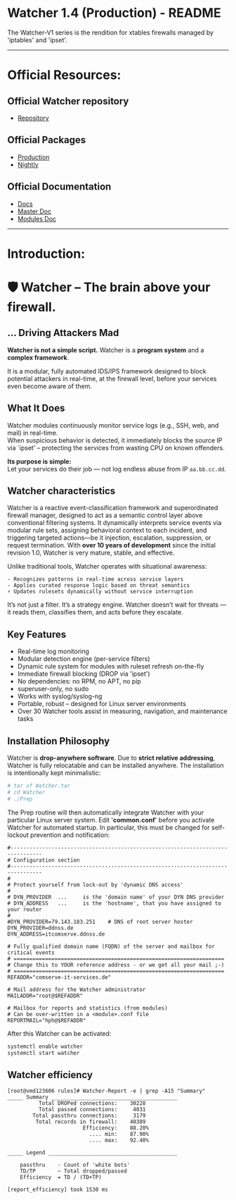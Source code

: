 # Watcher 1.4 (Production) - README
The Watcher-V1 series is the rendition for xtables firewalls managed by 'iptables' and 'ipset'.

______________________
# Official Resources:
## Official Watcher repository
- [Repository](https://watcher.comserve-it-services.de/repo/)

## Official Packages
- [Production](https://watcher.comserve-it-services.de/repo/Watcher-1.4-Prod/)
- [Nightly](https://watcher.comserve-it-services.de/repo/Watcher-1.4-nightly/)

## Official Documentation
- [Docs](https://watcher.comserve-it-services.de/repo/Docs/)
- [Master Doc](https://watcher.comserve-it-services.de/repo/Docs/Watcher-Master-V1.4doc.pdf)
- [Modules Doc](https://watcher.comserve-it-services.de/repo/Docs/Watcher-Modules-V1.4doc.pdf)


______________________
# Introduction:
# 🛡️ Watcher – The brain above your firewall.
## ... Driving Attackers Mad

**Watcher is not a simple script.**
Watcher is a **program system** and a **complex framework**.

It is a modular, fully automated IDS/IPS framework designed to block potential attackers in real-time, at the firewall level, before your services even become aware of them.

## What It Does

Watcher modules continuously monitor service logs (e.g., SSH, web, and mail) in real-time.  
When suspicious behavior is detected, it immediately blocks the source IP via `ipset' – protecting the services from wasting CPU on known offenders.

**Its purpose is simple:**  
Let your services do their job — not log endless abuse from IP `aa.bb.cc.dd`.

## Watcher characteristics
Watcher is a reactive event-classification framework and superordinated firewall manager, designed to act as a semantic control layer above conventional filtering systems. It dynamically interprets service events via modular rule sets, assigning behavioral context to each incident, and triggering targeted actions—be it injection, escalation, suppression, or request termination.
With **over 10 years of development** since the initial revision 1.0, Watcher is very mature, stable, and effective. 

Unlike traditional tools, Watcher operates with situational awareness:

    - Recognizes patterns in real-time across service layers
    - Applies curated response logic based on threat semantics
    ⚡ Updates rulesets dynamically without service interruption

It’s not just a filter. It’s a strategy engine. 
Watcher doesn’t wait for threats — it reads them, classifies them, and acts before they escalate.


## Key Features
- Real-time log monitoring
- Modular detection engine (per-service filters)
- Dynamic rule system for modules with ruleset refresh on-the-fly
- Immediate firewall blocking (DROP via 'ipset')
- No dependencies: no RPM, no APT, no pip
- superuser-only, no sudo
- Works with syslog/syslog-ng
- Portable, robust – designed for Linux server environments
- Over 30 Watcher tools assist in measuring, navigation, and maintenance tasks

## Installation Philosophy
Watcher is **drop-anywhere software**.
Due to **strict relative addressing**, Watcher is fully relocatable and can be installed anywhere. 
The installation is intentionally kept minimalistic:

```sh
# tar xf Watcher.tar
# cd Watcher
# ./Prep
```

The Prep routine will then automatically integrate Watcher with your particular Linux server system.
Edit '**common.conf**' before you activate Watcher for automated startup.
In particular, this must be changed for self-lockout prevention and notification:

```text
#--------------------------------------------------------------------------------
# Configuration section
#--------------------------------------------------------------------------------
#
# Protect yourself from lock-out by 'dynamic DNS access'
#
# DYN_PROVIDER  ...     is the 'domain name' of your DYN DNS provider
# DYN_ADDRESS   ...     is the 'hostname', that you have assigned to your router
#
#DYN_PROVIDER=79.143.183.251    # DNS of root server hoster
DYN_PROVIDER=ddnss.de
DYN_ADDRESS=itcomserve.ddnss.de

# Fully qualified domain name (FQDN) of the server and mailbox for critical events
# ===================================================================
# Change this to YOUR reference address - or we get all your mail ;-)
# ===================================================================
REFADDR="comserve-it-services.de"

# Mail address for the Watcher administrator
MAILADDR="root@$REFADDR"

# Mailbox for reports and statistics (from modules)
# Can be over-written in a <module>.conf file
REPORTMAIL="hph@$REFADDR"
```

After this Watcher can be activated:

```sh
systemctl enable watcher
systemctl start watcher
```

## Watcher efficiency

```text
[root@vmd123606 rules]# Watcher-Report -e | grep -A15 "Summary"
_____ Summary ________________________________________
          Total DROPed connections:    30228
          Total passed connections:     4031
        Total passthru connections:     3179
         Total records in firewall:    40389
                        Efficiency:    88.20% 
                          .... min:    87.90% 
                          .... max:    92.40% 

_____ Legend _________________________________________

	passthru 	- Count of 'white bots'
	TD/TP 		~ Total dropped/passed 
	Efficiency	= TD / (TD+TP)
	
[report_efficiency] took 1530 ms
```
